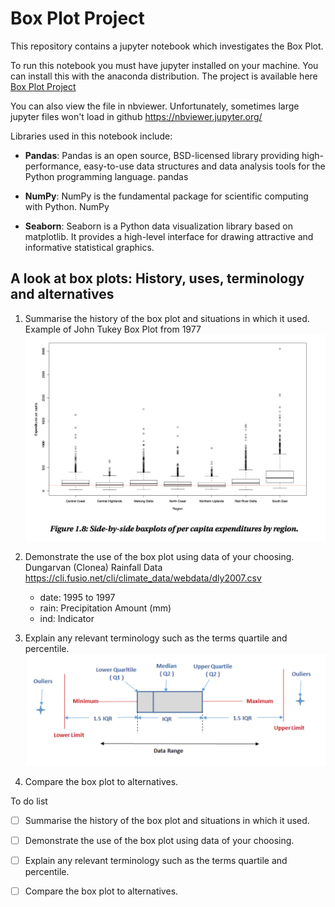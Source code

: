 # Box Plot Project

This repository contains a jupyter notebook which investigates the Box Plot.

To run this notebook you must have jupyter installed on your machine. You can install this with the anaconda distribution. The project is available here [Box Plot Project ](Box%20Plot%20Project.ipynb)

You can also view the file in nbviewer. Unfortunately, sometimes large jupyter files won't load in github https://nbviewer.jupyter.org/

Libraries used in this notebook include:

- **Pandas**: Pandas is an open source, BSD-licensed library providing high-performance, easy-to-use data structures and data analysis tools for the Python programming language. pandas

- **NumPy**: NumPy is the fundamental package for scientific computing with Python. NumPy

- **Seaborn**: Seaborn is a Python data visualization library based on matplotlib. It provides a high-level interface for drawing attractive and informative statistical graphics.




## A look at box plots: History, uses, terminology and alternatives

1. Summarise the history of the box plot and situations in which it used.
Example of John Tukey Box Plot from 1977
![pandas](boxplot_jtukey.png)

2. Demonstrate the use of the box plot using data of your choosing.
    Dungarvan (Clonea) Rainfall Data https://cli.fusio.net/cli/climate_data/webdata/dly2007.csv
    - date:  1995 to 1997
    - rain: Precipitation Amount (mm)	
    - ind:  Indicator	

3. Explain any relevant terminology such as the terms quartile and percentile.
   ![pandas](boxplotexample.png)
   
4. Compare the box plot to alternatives.

To do list

- [ ] Summarise the history of the box plot and situations in which it used.
- [ ] Demonstrate the use of the box plot using data of your choosing.
- [ ] Explain any relevant terminology such as the terms quartile and percentile.
- [ ] Compare the box plot to alternatives.


